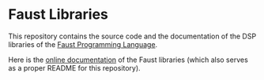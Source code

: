 # Faust Libraries

This repository contains the source code and the documentation of the DSP libraries of the [Faust Programming Language](https://faust.grame.fr). 

Here is the [online documentation](https://faustlibraries.grame.fr) of the Faust libraries (which also serves as a proper README for this repository).
